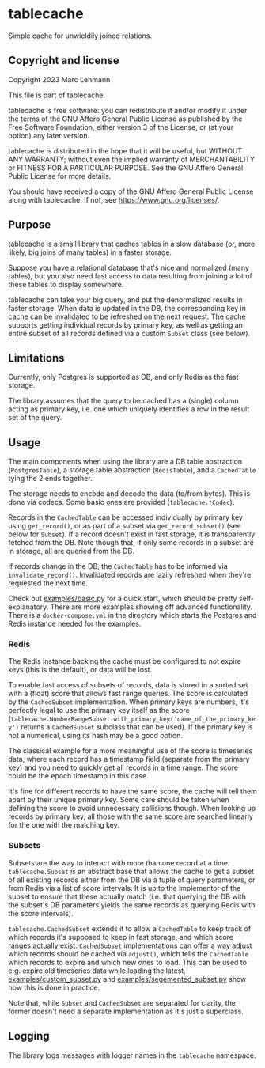 # tablecache

Simple cache for unwieldily joined relations.

## Copyright and license

Copyright 2023 Marc Lehmann

This file is part of tablecache.

tablecache is free software: you can redistribute it and/or modify it under the
terms of the GNU Affero General Public License as published by the Free
Software Foundation, either version 3 of the License, or (at your option) any
later version.

tablecache is distributed in the hope that it will be useful, but WITHOUT ANY
WARRANTY; without even the implied warranty of MERCHANTABILITY or FITNESS FOR A
PARTICULAR PURPOSE. See the GNU Affero General Public License for more details.

You should have received a copy of the GNU Affero General Public License along
with tablecache. If not, see <https://www.gnu.org/licenses/>.

## Purpose

tablecache is a small library that caches tables in a slow database (or, more
likely, big joins of many tables) in a faster storage.

Suppose you have a relational database that's nice and normalized (many
tables), but you also need fast access to data resulting from joining a lot of
these tables to display somewhere.

tablecache can take your big query, and put the denormalized results in faster
storage. When data is updated in the DB, the corresponding key in cache can be
invalidated to be refreshed on the next request. The cache supports getting
individual records by primary key, as well as getting an entire subset of all
records defined via a custom `Subset` class (see below).

## Limitations

Currently, only Postgres is supported as DB, and only Redis as the fast
storage.

The library assumes that the query to be cached has a (single) column acting as
primary key, i.e. one which uniquely identifies a row in the result set of the
query.

## Usage

The main components when using the library are a DB table abstraction
(`PostgresTable`), a storage table abstraction (`RedisTable`), and a
`CachedTable` tying the 2 ends together.

The storage needs to encode and decode the data (to/from bytes). This is done
via codecs. Some basic ones are provided (`tablecache.*Codec`).

Records in the `CachedTable` can be accessed individually by primary key using
`get_record()`, or as part of a subset via `get_record_subset()` (see below for
`Subset`). If a record doesn't exist in fast storage, it is transparently
fetched from the DB. Note though that, if only some records in a subset are in
storage, all are queried from the DB.

If records change in the DB, the `CachedTable` has to be informed via
`invalidate_record()`. Invalidated records are lazily refreshed when they're
requested the next time.

Check out [examples/basic.py](examples/basic.py) for a quick start, which
should be pretty self-explanatory. There are more examples showing off advanced
functionality. There is a `docker-compose.yml` in the directory which starts
the Postgres and Redis instance needed for the examples.

### Redis

The Redis instance backing the cache must be configured to not expire keys
(this is the default), or data will be lost.

To enable fast access of subsets of records, data is stored in a sorted set
with a (float) score that allows fast range queries. The score is calculated by
the `CachedSubset` implementation. When primary keys are numbers, it's
perfectly legal to use the primary key itself as the score
(`tablecache.NumberRangeSubset.with_primary_key('name_of_the_primary_key')`
returns a `CachedSubset` subclass that can be used). If the primary key is not
a numerical, using its hash may be a good option.

The classical example for a more meaningful use of the score is timeseries
data, where each record has a timestamp field (separate from the primary key)
and you need to quickly get all records in a time range. The score could be the
epoch timestamp in this case.

It's fine for different records to have the same score, the cache will tell
them apart by their unique primary key. Some care should be taken when defining
the score to avoid unnecessary collisions though. When looking up records by
primary key, all those with the same score are searched linearly for the one
with the matching key.

### Subsets

Subsets are the way to interact with more than one record at a time.
`tablecache.Subset` is an abstract base that allows the cache to get a subset
of all existing records either from the DB via a tuple of query parameters, or
from Redis via a list of score intervals. It is up to the implementor of the
subset to ensure that these actually match (i.e. that querying the DB with the
subset's DB parameters yields the same records as querying Redis with the score
intervals).

`tablecache.CachedSubset` extends it to allow a `CachedTable` to keep track of
which records it's supposed to keep in fast storage, and which score ranges
actually exist. `CachedSubset` implementations can offer a way adjust which
records should be cached via `adjust()`, which tells the `CachedTable` which
records to expire and which new ones to load. This can be used to e.g. expire
old timeseries data while loading the latest.
[examples/custom_subset.py](examples/custom_subset.py) and
[examples/segemented_subset.py](examples/segemented_subset.py) show how this is
done in practice.

Note that, while `Subset` and `CachedSubset` are separated for clarity, the
former doesn't need a separate implementation as it's just a superclass.

## Logging

The library logs messages with logger names in the `tablecache` namespace.
